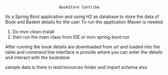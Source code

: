                             BookStore Contribe
                            
Its a Spring Boot application and using H2 as database to store the data of Book and Basket details for the user
To run the application Maven is needed
1. Do mvn clean install
2. then run the main class from IDE or mvn spring-boot:run

After running the book details are downloaded from url and loaded into the table
and command line interface is provide where you can enter the details and interact with the bookstore

sample data is there in test/resources folder and import schema also